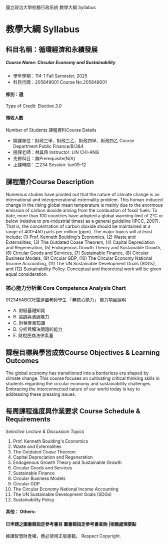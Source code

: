 國立政治大學校務行政系統 教學大綱 Syllabus
# 教學大綱 Syllabus
##  科目名稱：循環經濟和永續發展
#####  Course Name: Circular Economy and Sustainability
  * 學年學期：114-1 Fall Semester, 2025 
  * 科目代碼：205849001 Course No.205849001
#### 修別：選
Type of Credit: Elective 
_3.0_
#### 預收人數
Number of Students
課程資料Course Details
  * 開課單位：財政三甲、財政三乙、財政四甲、財政四乙 Course Department:Public Finance/B/3&4 
  * 授課老師：林其昂 Instructor: LIN CHI-ANG 
  * 先修科目：無Prerequisite(N/A)
  * 上課時間：二234 Session: tue09-12
##  課程簡介Course Description
Numerous studies have pointed out that the nature of climate change is an international and intergenerational externality problem. This human-induced change in the rising global mean temperature is mainly due to the enormous emission of carbon dioxide arising from the combustion of fossil fuels. To date, more than 100 countries have adopted a global warming limit of 2°C or below (relative to pre-industrial times) as a general guideline (IPCC, 2007). That is, the concentration of carbon dioxide should be maintained at a range of 400-450 parts per million (ppm). The major topics will at least include: (1) Prof. Kenneth Boulding's Economics, (2) Waste and Externalities, (3) The Outdated Coase Theorem, (4) Capital Depreciation and Regeneration, (5) Endogenous Growth Theory and Sustainable Growth, (6) Circular Goods and Services, (7) Sustainable Finance, (8) Circular Business Models, (9) Circular GDP, (10) The Circular Economy National Income Accounting, (11) The UN Sustainable Development Goals (SDGs), and (12) Sustainability Policy. Conceptual and theoretical work will be given equal consideration.
###  核心能力分析圖 Core Competence Analysis Chart
012345ABCDE雷達圖老師學生
「無核心能力」 
能力項目說明
  * A. 財經基礎知識
  * B. 協調與溝通能力
  * C. 財稅專業知識
  * D. 分析與解決問題的能力
  * E. 財稅民商法律素養
##  課程目標與學習成效Course Objectives & Learning Outcomes 
The global economy has transitioned into a borderless era shaped by climate change. This course focuses on cultivating critical thinking skills in students regarding the circular economy and sustainability challenges. Embracing the interconnected nature of our world today is key to addressing these pressing issues.
##  每周課程進度與作業要求 Course Schedule & Requirements
_Selective Lecture & Discussion Topics_
  1. Prof. Kenneth Boulding's Economics
  2. Waste and Externalities
  3. The Outdated Coase Theorem
  4. Capital Depreciation and Regeneration
  5. Endogenous Growth Theory and Sustainable Growth
  6. Circular Goods and Services
  7. Sustainable Finance
  8. Circular Business Models
  9. Circular GDP
  10. The Circular Economy National Income Accounting
  11. The UN Sustainable Development Goals (SDGs)
  12. Sustainability Policy
####  其他： Others:
####  已申請之圖書館指定參考書目  圖書館指定參考書查詢 |相關處理要點
維護智慧財產權，務必使用正版書籍。 Respect Copyright.
